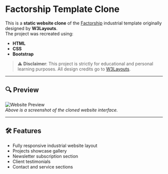 # Factorship Template Clone

This is a **static website clone** of the [Factorship](https://w3layouts.com/) industrial template originally designed by **W3Layouts**.  
The project was recreated using:

- **HTML**
- **CSS**
- **Bootstrap**

> ⚠️ **Disclaimer**: This project is strictly for educational and personal learning purposes. All design credits go to [W3Layouts](https://w3layouts.com/).

---

## 🔍 Preview

![Website Preview](./screenshot.png)  
*Above is a screenshot of the cloned website interface.*

---

## 🛠️ Features

- Fully responsive industrial website layout
- Projects showcase gallery
- Newsletter subscription section
- Client testimonials
- Contact and service sections
